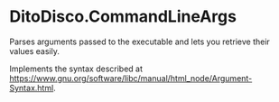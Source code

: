 # DitoDisco.CommandLineArgs
Parses arguments passed to the executable and lets you retrieve their values easily.

Implements the syntax described at https://www.gnu.org/software/libc/manual/html_node/Argument-Syntax.html.
